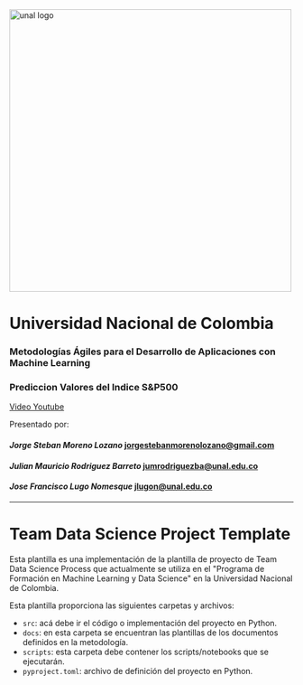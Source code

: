<img src="https://minas.medellin.unal.edu.co/eventos/latwaves2018/images/logo_unal.png" alt="unal logo" width="500"/>

# Universidad Nacional de Colombia
### Metodologías Ágiles para el Desarrollo de Aplicaciones con Machine Learning

### Prediccion Valores del Indice S&P500

[Video Youtube](https://youtu.be/Nve1IqVNrro)

  Presentado por:
#### $\textit{Jorge Steban Moreno Lozano}$ [jorgestebanmorenolozano@gmail.com]()
#### $\textit{Julian Mauricio Rodriguez Barreto}$ [jumrodriguezba@unal.edu.co]()
#### $\textit{Jose Francisco Lugo Nomesque}$ [jlugon@unal.edu.co]()

---

# Team Data Science Project Template

Esta plantilla es una implementación de la plantilla de proyecto de Team Data Science Process que actualmente se utiliza en el "Programa de Formación en Machine Learning y Data Science" en la Universidad Nacional de Colombia.

Esta plantilla proporciona las siguientes carpetas y archivos:

* `src`: acá debe ir el código o implementación del proyecto en Python.
* `docs`: en esta carpeta se encuentran las plantillas de los documentos definidos en la metodología.
* `scripts`: esta carpeta debe contener los scripts/notebooks que se ejecutarán.
* `pyproject.toml`: archivo de definición del proyecto en Python.

